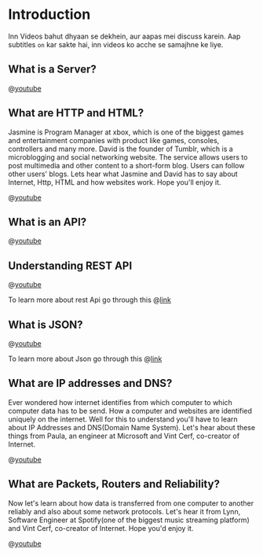# Introduction

Inn Videos bahut dhyaan se dekhein, aur aapas mei discuss karein. Aap subtitles `on` kar sakte hai, inn videos ko acche se samajhne ke liye.

## What is a Server?

@[youtube](Nu-18s6EeM8)

## What are HTTP and HTML?

Jasmine is Program Manager at xbox, which is one of the biggest games and entertainment companies with product like games, consoles, controllers and many more. David is the founder of Tumblr, which is a microblogging and social networking website. The service allows users to post multimedia and other content to a short-form blog. Users can follow other users' blogs. Lets hear what Jasmine and David has to say about Internet, Http, HTML and how websites work. Hope you'll enjoy it.

@[youtube](kBXQZMmiA4s)

## What is an API?

@[youtube](s7wmiS2mSXY)

## Understanding REST API

@[youtube](7YcW25PHnAA)

To learn more about rest Api go through this @[link](https://guide.freecodecamp.org/rest-api/)

## What is JSON?

@[youtube](7mj-p1Os6QA)

To learn more about Json go through this @[link](https://guide.freecodecamp.org/javascript/standard-objects/json/json-syntax/)

## What are IP addresses and DNS?

Ever wondered how internet identifies from which computer to which computer data has to be send. How a computer and websites are identified uniquely on the internet. Well for this to understand you'll have to learn about IP Addresses and DNS(Domain Name System). Let's hear about these things from Paula, an engineer at Microsoft and Vint Cerf, co-creator of Internet.  

@[youtube](5o8CwafCxnU)

## What are Packets, Routers and Reliability?

Now let's learn about how data is transferred from one computer to another reliably and also about some network protocols. Let's hear it from Lynn, Software Engineer at Spotify(one of the biggest music streaming platform) and Vint Cerf, co-creator of Internet. Hope you'd enjoy it.

@[youtube](AYdF7b3nMto)

